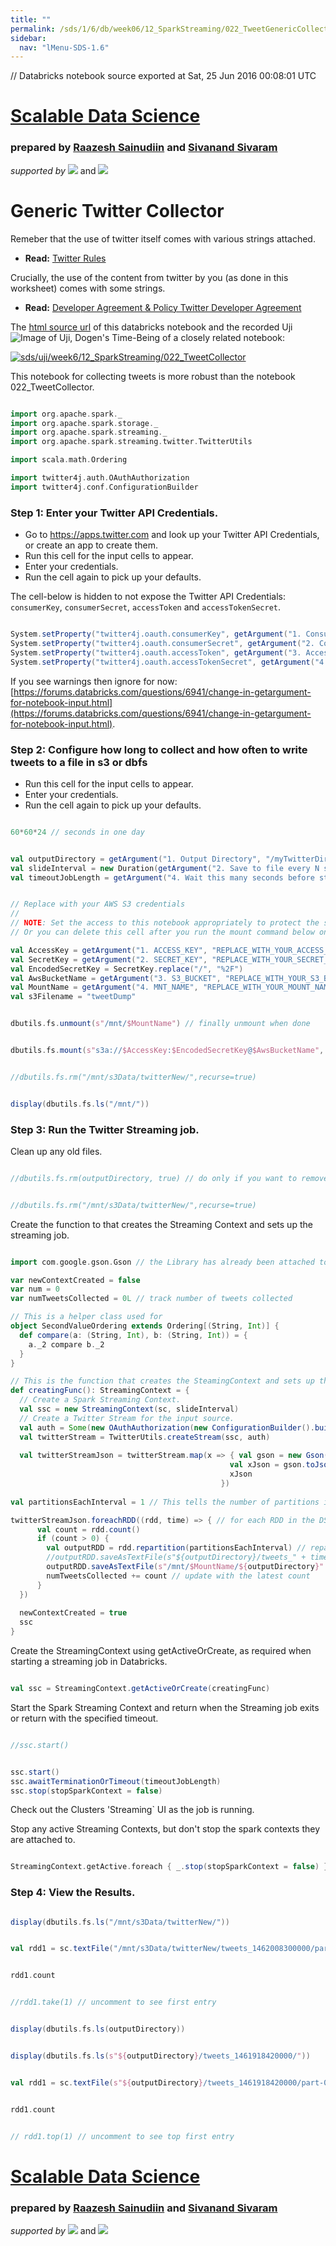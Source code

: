 ```yaml
---
title: ""
permalink: /sds/1/6/db/week06/12_SparkStreaming/022_TweetGenericCollector/
sidebar:
  nav: "lMenu-SDS-1.6"
---
```


// Databricks notebook source exported at Sat, 25 Jun 2016 00:08:01 UTC


# [Scalable Data Science](http://www.math.canterbury.ac.nz/~r.sainudiin/courses/ScalableDataScience/)


### prepared by [Raazesh Sainudiin](https://nz.linkedin.com/in/raazesh-sainudiin-45955845) and [Sivanand Sivaram](https://www.linkedin.com/in/sivanand)

*supported by* [![](https://raw.githubusercontent.com/raazesh-sainudiin/scalable-data-science/master/images/databricks_logoTM_200px.png)](https://databricks.com/)
and 
[![](https://raw.githubusercontent.com/raazesh-sainudiin/scalable-data-science/master/images/AWS_logoTM_200px.png)](https://www.awseducate.com/microsite/CommunitiesEngageHome)






# Generic Twitter Collector


Remeber that the use of twitter itself comes with various strings attached. 

- **Read:** [Twitter Rules](https://twitter.com/rules)


Crucially, the use of the content from twitter by you (as done in this worksheet) comes with some strings.
- **Read:** [Developer Agreement & Policy Twitter Developer Agreement](https://dev.twitter.com/overview/terms/agreement-and-policy)


The [html source url](https://raw.githubusercontent.com/raazesh-sainudiin/scalable-data-science/master/db/week6/12_SparkStreaming/022_TweetGenericCollector.html) of this databricks notebook and the recorded Uji ![Image of Uji, Dogen's Time-Being](https://raw.githubusercontent.com/raazesh-sainudiin/scalable-data-science/master/images/UjiTimeBeingDogen.png "uji") of a closely related notebook:

[![sds/uji/week6/12_SparkStreaming/022_TweetCollector](http://img.youtube.com/vi/jqLcr2eS-Vs/0.jpg)](https://www.youtube.com/v/jqLcr2eS-Vs?rel=0&autoplay=1&modestbranding=1&start=2112&end=3535)

This notebook for collecting tweets is more robust than the notebook 022_TweetCollector.


```scala

import org.apache.spark._
import org.apache.spark.storage._
import org.apache.spark.streaming._
import org.apache.spark.streaming.twitter.TwitterUtils

import scala.math.Ordering

import twitter4j.auth.OAuthAuthorization
import twitter4j.conf.ConfigurationBuilder

```




### Step 1: Enter your Twitter API Credentials.
* Go to https://apps.twitter.com and look up your Twitter API Credentials, or create an app to create them.
* Run this cell for the input cells to appear.
* Enter your credentials.
* Run the cell again to pick up your defaults.

The cell-below is hidden to not expose the Twitter API Credentials: `consumerKey`, `consumerSecret`, `accessToken` and `accessTokenSecret`.


```scala

System.setProperty("twitter4j.oauth.consumerKey", getArgument("1. Consumer Key (API Key)", ""))
System.setProperty("twitter4j.oauth.consumerSecret", getArgument("2. Consumer Secret (API Secret)", ""))
System.setProperty("twitter4j.oauth.accessToken", getArgument("3. Access Token", ""))
System.setProperty("twitter4j.oauth.accessTokenSecret", getArgument("4. Access Token Secret", ""))

```



If you see warnings then ignore for now:
[https://forums.databricks.com/questions/6941/change-in-getargument-for-notebook-input.html](https://forums.databricks.com/questions/6941/change-in-getargument-for-notebook-input.html).






### Step 2: Configure how long to collect and how often to write tweets to a file in s3 or dbfs
* Run this cell for the input cells to appear.
* Enter your credentials.
* Run the cell again to pick up your defaults.


```scala

60*60*24 // seconds in one day

```
```scala

val outputDirectory = getArgument("1. Output Directory", "/myTwitterDir")
val slideInterval = new Duration(getArgument("2. Save to file every N seconds", "300").toInt * 1000) // 5 minutes by default
val timeoutJobLength = getArgument("4. Wait this many seconds before stopping the streaming job", "86400").toInt * 1000 // default is 1 day

```
```scala

// Replace with your AWS S3 credentials
//
// NOTE: Set the access to this notebook appropriately to protect the security of your keys.
// Or you can delete this cell after you run the mount command below once successfully.

val AccessKey = getArgument("1. ACCESS_KEY", "REPLACE_WITH_YOUR_ACCESS_KEY")
val SecretKey = getArgument("2. SECRET_KEY", "REPLACE_WITH_YOUR_SECRET_KEY")
val EncodedSecretKey = SecretKey.replace("/", "%2F")
val AwsBucketName = getArgument("3. S3_BUCKET", "REPLACE_WITH_YOUR_S3_BUCKET")
val MountName = getArgument("4. MNT_NAME", "REPLACE_WITH_YOUR_MOUNT_NAME")
val s3Filename = "tweetDump"

```
```scala

dbutils.fs.unmount(s"/mnt/$MountName") // finally unmount when done

```
```scala

dbutils.fs.mount(s"s3a://$AccessKey:$EncodedSecretKey@$AwsBucketName", s"/mnt/$MountName")

```
```scala

//dbutils.fs.rm("/mnt/s3Data/twitterNew/",recurse=true)

```
```scala

display(dbutils.fs.ls("/mnt/"))

```




### Step 3: Run the Twitter Streaming job.





Clean up any old files.


```scala

//dbutils.fs.rm(outputDirectory, true) // do only if you want to remove

```
```scala

//dbutils.fs.rm("/mnt/s3Data/twitterNew/",recurse=true)

```


 
Create the function to that creates the Streaming Context and sets up the streaming job.


```scala

import com.google.gson.Gson // the Library has already been attached to this cluster (show live how to do this from scratch?)

var newContextCreated = false
var num = 0
var numTweetsCollected = 0L // track number of tweets collected

// This is a helper class used for 
object SecondValueOrdering extends Ordering[(String, Int)] {
  def compare(a: (String, Int), b: (String, Int)) = {
    a._2 compare b._2
  }
}

// This is the function that creates the SteamingContext and sets up the Spark Streaming job.
def creatingFunc(): StreamingContext = {
  // Create a Spark Streaming Context.
  val ssc = new StreamingContext(sc, slideInterval)
  // Create a Twitter Stream for the input source. 
  val auth = Some(new OAuthAuthorization(new ConfigurationBuilder().build()))
  val twitterStream = TwitterUtils.createStream(ssc, auth)
  
  val twitterStreamJson = twitterStream.map(x => { val gson = new Gson();
                                                 val xJson = gson.toJson(x)
                                                 xJson
                                               }) 
  
val partitionsEachInterval = 1 // This tells the number of partitions in each RDD of tweets in the DStream.

twitterStreamJson.foreachRDD((rdd, time) => { // for each RDD in the DStream
      val count = rdd.count()
      if (count > 0) {
        val outputRDD = rdd.repartition(partitionsEachInterval) // repartition as desired
        //outputRDD.saveAsTextFile(s"${outputDirectory}/tweets_" + time.milliseconds.toString) // save as textfile
        outputRDD.saveAsTextFile(s"/mnt/$MountName/${outputDirectory}" + "/tweets_" + time.milliseconds.toString) // save as textfile in s3
        numTweetsCollected += count // update with the latest count
      }
  })
  
  newContextCreated = true
  ssc
}

```


 
Create the StreamingContext using getActiveOrCreate, as required when starting a streaming job in Databricks.


```scala

val ssc = StreamingContext.getActiveOrCreate(creatingFunc)

```




Start the Spark Streaming Context and return when the Streaming job exits or return with the specified timeout.  


```scala

//ssc.start()

```
```scala

ssc.start()
ssc.awaitTerminationOrTimeout(timeoutJobLength)
ssc.stop(stopSparkContext = false)

```



Check out the Clusters 'Streaming` UI as the job is running.






Stop any active Streaming Contexts, but don't stop the spark contexts they are attached to.


```scala

StreamingContext.getActive.foreach { _.stop(stopSparkContext = false) }

```




### Step 4: View the Results.


```scala

display(dbutils.fs.ls("/mnt/s3Data/twitterNew/"))

```
```scala

val rdd1 = sc.textFile("/mnt/s3Data/twitterNew/tweets_1462008300000/part-00000")

```
```scala

rdd1.count

```
```scala

//rdd1.take(1) // uncomment to see first entry

```
```scala

display(dbutils.fs.ls(outputDirectory))

```
```scala

display(dbutils.fs.ls(s"${outputDirectory}/tweets_1461918420000/"))

```
```scala

val rdd1 = sc.textFile(s"${outputDirectory}/tweets_1461918420000/part-00000")

```
```scala

rdd1.count

```
```scala

// rdd1.top(1) // uncomment to see top first entry

```




# [Scalable Data Science](http://www.math.canterbury.ac.nz/~r.sainudiin/courses/ScalableDataScience/)


### prepared by [Raazesh Sainudiin](https://nz.linkedin.com/in/raazesh-sainudiin-45955845) and [Sivanand Sivaram](https://www.linkedin.com/in/sivanand)

*supported by* [![](https://raw.githubusercontent.com/raazesh-sainudiin/scalable-data-science/master/images/databricks_logoTM_200px.png)](https://databricks.com/)
and 
[![](https://raw.githubusercontent.com/raazesh-sainudiin/scalable-data-science/master/images/AWS_logoTM_200px.png)](https://www.awseducate.com/microsite/CommunitiesEngageHome)
